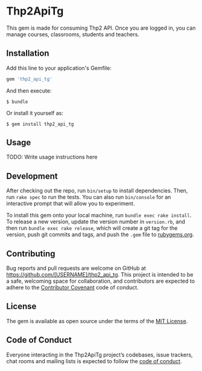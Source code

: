 # Thp2ApiTg

This gem is made for consuming Thp2 API. 
Once you are logged in, you can manage courses, classrooms, students and teachers.

## Installation

Add this line to your application's Gemfile:

```ruby
gem 'thp2_api_tg'
```

And then execute:

    $ bundle

Or install it yourself as:

    $ gem install thp2_api_tg

## Usage

TODO: Write usage instructions here

## Development

After checking out the repo, run `bin/setup` to install dependencies. Then, run `rake spec` to run the tests. You can also run `bin/console` for an interactive prompt that will allow you to experiment.

To install this gem onto your local machine, run `bundle exec rake install`. To release a new version, update the version number in `version.rb`, and then run `bundle exec rake release`, which will create a git tag for the version, push git commits and tags, and push the `.gem` file to [rubygems.org](https://rubygems.org).

## Contributing

Bug reports and pull requests are welcome on GitHub at https://github.com/[USERNAME]/thp2_api_tg. This project is intended to be a safe, welcoming space for collaboration, and contributors are expected to adhere to the [Contributor Covenant](http://contributor-covenant.org) code of conduct.

## License

The gem is available as open source under the terms of the [MIT License](https://opensource.org/licenses/MIT).

## Code of Conduct

Everyone interacting in the Thp2ApiTg project’s codebases, issue trackers, chat rooms and mailing lists is expected to follow the [code of conduct](https://github.com/[USERNAME]/thp2_api_tg/blob/master/CODE_OF_CONDUCT.md).
